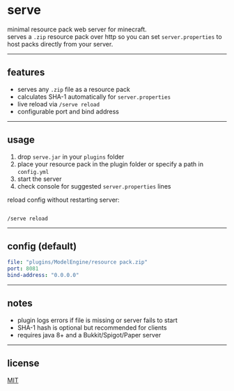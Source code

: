 # serve

minimal resource pack web server for minecraft.  
serves a `.zip` resource pack over http so you can set `server.properties` to host packs directly from your server.

---

## features

- serves any `.zip` file as a resource pack
- calculates SHA-1 automatically for `server.properties`
- live reload via `/serve reload`
- configurable port and bind address

---

## usage

1. drop `serve.jar` in your `plugins` folder  
2. place your resource pack in the plugin folder or specify a path in `config.yml`  
3. start the server  
4. check console for suggested `server.properties` lines  

reload config without restarting server:  
```

/serve reload

````

---

## config (default)

```yaml
file: "plugins/ModelEngine/resource pack.zip"
port: 8081
bind-address: "0.0.0.0"
````

---

## notes

* plugin logs errors if file is missing or server fails to start
* SHA-1 hash is optional but recommended for clients
* requires java 8+ and a Bukkit/Spigot/Paper server

---

## license

[MIT](LICENSE)
